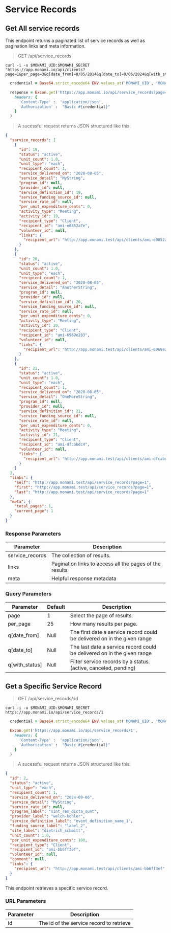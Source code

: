 # Service Records

## Get All service records

This endpoint returns a paginated list of service records as well as pagination links and meta information.

> GET /api/service_records

```shell
curl -i -u $MONAMI_UID:$MONAMI_SECRET "https://app.monami.io/api/clients?page=1&per_page=3&q[date_from]=8/05/2014&q[date_to]=9/06/2024&q[with_status]=active"
```

```ruby
  credential = Base64.strict_encode64 ENV.values_at('MONAMI_UID', 'MONAMI_SECRET').join(':')

  response = Excon.get('https://app.monami.io/api/service_records?page=1&per_page=3&q[date_from]=8/05/2014&q[date_to]=9/06/2024&q[with_status]=active',
    headers: {
      'Content-Type' :  'application/json',
      'Authorization' :  "Basic #{credential}"
    }
  )
```

> A sucessful request returns JSON structured like this:

```json
{
  "service_records": [
    {
      "id": 19,
      "status": "active",
      "unit_count": 1.0,
      "unit_type": "each",
      "recipient_count": 1,
      "service_delivered_on": "2020-08-05",
      "service_detail": "MyString",
      "program_id": null,
      "provider_id": null,
      "service_definition_id": 19,
      "service_funding_source_id": null,
      "service_rate_id": null,
      "per_unit_expenditure_cents": 0,
      "activity_type": "Meeting",
      "activity_id": 19,
      "recipient_type": "Client",
      "recipient_id": "ami-e0852a7e",
      "volunteer_id": null,
      "links": {
        "recipient_url": "http://app.monami.test/api/clients/ami-e0852a7e"
      }
    },
    {
      "id": 20,
      "status": "active",
      "unit_count": 1.0,
      "unit_type": "each",
      "recipient_count": 1,
      "service_delivered_on": "2020-08-05",
      "service_detail": "AnotherString",
      "program_id": null,
      "provider_id": null,
      "service_definition_id": 20,
      "service_funding_source_id": null,
      "service_rate_id": null,
      "per_unit_expenditure_cents": 0,
      "activity_type": "Meeting",
      "activity_id": 20,
      "recipient_type": "Client",
      "recipient_id": "ami-6969e283",
      "volunteer_id": null,
      "links": {
        "recipient_url": "http://app.monami.test/api/clients/ami-6969e283"
      }
    },
    {
      "id": 21,
      "status": "active",
      "unit_count": 1.0,
      "unit_type": "each",
      "recipient_count": 1,
      "service_delivered_on": "2020-08-05",
      "service_detail": "OneMoreString",
      "program_id": null,
      "provider_id": null,
      "service_definition_id": 21,
      "service_funding_source_id": null,
      "service_rate_id": null,
      "per_unit_expenditure_cents": 0,
      "activity_type": "Meeting",
      "activity_id": 21,
      "recipient_type": "Client",
      "recipient_id": "ami-dfcabdc4",
      "volunteer_id": null,
      "links": {
        "recipient_url": "http://app.monami.test/api/clients/ami-dfcabdc4"
      }
    }
  ],
  "links": {
    "self": "http://app.monami.test/api/service_records?page=1",
    "first": "http://app.monami.test/api/service_records?page=1",
    "last": "http://app.monami.test/api/service_records?page=1"
  },
  "meta": {
    "total_pages": 1,
    "current_page": 1
  }
}
```

### Response Parameters

| Parameter       | Description                                             |
| --------------- | ------------------------------------------------------- |
| service_records | The collection of results.                              |
| links           | Pagination links to access all the pages of the results |
| meta            | Helpful response metadata                               |

### Query Parameters

| Parameter      | Default | Description                                                              |
| -------------- | ------- | ------------------------------------------------------------------------ |
| page           | 1       | Select the page of results.                                              |
| per_page       | 25      | How many results per page.                                               |
| q[date_from]   | Null    | The first date a service record could be delivered on in the given range |
| q[date_to]     | Null    | The last date a service record could be delivered on in the given range  |
| q[with_status] | Null    | Filter service records by a status. (active, canceled, pending)          |

<!-- <aside class="success">
Remember — the info!
</aside> -->

## Get a Specific Service Record

> GET /api/service_records/:id

```shell
curl -i -u $MONAMI_UID:$MONAMI_SECRET https://app.monami.io/api/service_records/1
```

```ruby
  credential = Base64.strict_encode64 ENV.values_at('MONAMI_UID', 'MONAMI_SECRET').join(':')

  Excon.get('https://app.monami.io/api/service_records/1',
    headers: {
      'Content-Type' :  'application/json',
      'Authorization' :  "Basic #{credential}"
    }
  )
```

> A sucessful request returns JSON structured like this:

```json
{
  "id": 2,
  "status": "active",
  "unit_type": "each",
  "recipient_count": 1,
  "service_delivered_on": "2024-09-06",
  "service_detail": "MyString",
  "service_rate_id": null,
  "program_label": "sint_rem_dicta_sunt",
  "provider_label": "welch-kohler",
  "service_definition_label": "event_definition_name_1",
  "funding_source_label": "label_2",
  "site_label": "dietrich_schmitt",
  "unit_count": 1.0,
  "per_unit_expenditure_cents": 100,
  "recipient_type": "Client",
  "recipient_id": "ami-bb6ff3ef",
  "volunteer_id": null,
  "comment": null,
  "links": {
    "recipient_url": "http://app.monami.test/api/clients/ami-bb6ff3ef"
  }
}
```

This endpoint retrieves a specific service record.

<!-- <aside class="warning">Inside HTML code blocks like this one, you can't use Markdown, so use <code>&lt;code&gt;</code> blocks to denote code.</aside> -->

### URL Parameters

| Parameter | Description                              |
| --------- | ---------------------------------------- |
| id        | The id of the service record to retrieve |
